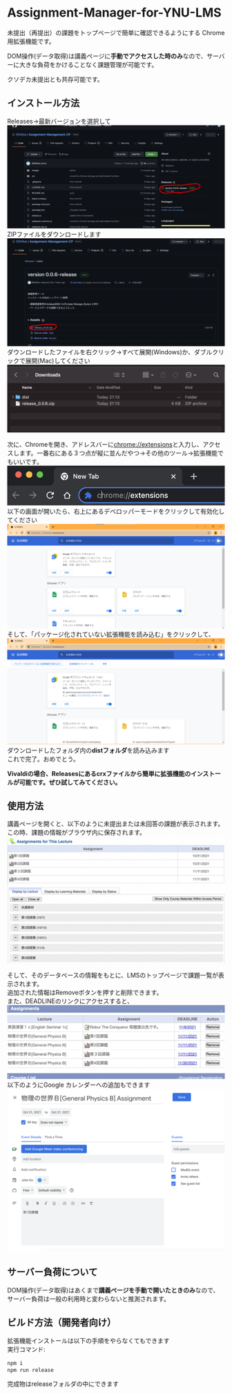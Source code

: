 # Assignment-Manager-for-YNU-LMS

未提出（再提出）の課題をトップページで簡単に確認できるようにする Chrome用拡張機能です。 
  
DOM操作(データ取得)は講義ページに**手動でアクセスした時のみ**なので、サーバーに大きな負荷をかけることなく課題管理が可能です。  
  
クソデカ未提出とも共存可能です。
  
## インストール方法
Releases→最新バージョンを選択して
![a](images/installation/photo_04a.png)  
ZIPファイルをダウンロードします
![a](images/installation/photo_09.png)  
ダウンロードしたファイルを右クリック→すべて展開(Windows)か、ダブルクリックで展開(Mac)してください  
![a](images/installation/photo_05.png)  
  
次に、Chromeを開き、アドレスバーに[chrome://extensions](chrome://extensions)と入力し、アクセスします。一番右にある３つ点が縦に並んだやつ→その他のツール→拡張機能でもいいです。 
![a](images/installation/photo_06.png)  
以下の画面が開いたら、右上にあるデベロッパーモードをクリックして有効化してください  
![a](images/installation/photo_07.png)  
そして、「パッケージ化されていない拡張機能を読み込む」をクリックして、
![a](images/installation/photo_08.png)
ダウンロードしたフォルダ内の**distフォルダ**を読み込みます  
これで完了。おめでとう。  

**Vivaldiの場合、Releasesにあるcrxファイルから簡単に拡張機能のインストールが可能です。ぜひ試してみてください。**  
  
## 使用方法
講義ページを開くと、以下のように未提出または未回答の課題が表示されます。  
この時、課題の情報がブラウザ内に保存されます。
![lecture page](images/photo_00.png)
  
そして、そのデータベースの情報をもとに、LMSのトップページで課題一覧が表示されます。  
追加された情報はRemoveボタンを押すと削除できます。  
また、DEADLINEのリンクにアクセスすると、
![toppage](images/photo_01.png)
以下のようにGoogle カレンダーへの追加もできます
![googlecalendar](images/photo_02.png)

## サーバー負荷について
DOM操作(データ取得)はあくまで**講義ページを手動で開いたときのみ**なので、サーバー負荷は一般の利用時と変わらないと推測されます。

## ビルド方法（開発者向け）
拡張機能インストールは以下の手順をやらなくてもできます  
実行コマンド:  
```
npm i
npm run release
```
  
完成物はreleaseフォルダの中にできます

